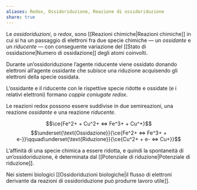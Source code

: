 ```yaml
---
aliases: Redox, Ossidoriduzione, Reazione di ossidoriduzione
share: true
---
```

Le *ossidoriduzioni*, o *redox*, sono [[Reazioni chimiche|Reazioni chimiche]] in cui si ha un passaggio di elettroni fra due specie chimiche — un *ossidante* e un *riducente* — con conseguente variazione del [[Stato di ossidazione|Numero di ossidazione]] degli atomi coinvolti.

Durante un’ossidoriduzione l’agente riducente viene ossidato donando elettroni all’agente ossidante che subisce una riduzione acquisendo gli elettroni della specie ossidata.

L’ossidante e il riducente con le rispettive specie ridotte e ossidate (e i relativi elettroni) formano *coppie coniugate redox*.

Le reazioni redox possono essere suddivise in due semireazioni, una reazione *ossidante* e una reazione *riducente*.

$$\ce{Fe^2+ + Cu^2+ <=> Fe^3+ + Cu^+}$$
$$\underset{\text{Ossidazione}}{\ce{Fe^2+ <=> Fe^3+ + e-}}\qquad\underset{\text{Riduzione}}{\ce{Cu^2+ + e- <=> Cu+}}$$

L’affinità di una specie chimica a essere ridotta, e quindi la spontaneità di un’ossidoriduzione, è determinata dal [[Potenziale di riduzione|Potenziale di riduzione]].

Nei sistemi biologici [[Ossidoriduzioni biologiche|il flusso di elettroni derivante da reazioni di ossidoriduzione può produrre lavoro utile]].